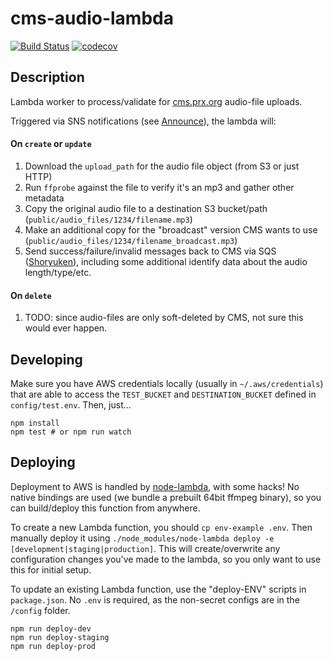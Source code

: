 # cms-audio-lambda

[![Build Status](https://snap-ci.com/PRX/cms-audio-lambda/branch/master/build_image)](https://snap-ci.com/PRX/cms-audio-lambda/branch/master)
[![codecov](https://codecov.io/gh/PRX/cms-audio-lambda/branch/master/graph/badge.svg)](https://codecov.io/gh/PRX/cms-audio-lambda)

## Description

Lambda worker to process/validate for [cms.prx.org](https://github.com/PRX/cms.prx.org) audio-file uploads.

Triggered via SNS notifications (see [Announce](https://github.com/PRX/announce)), the lambda will:

#### On `create` or `update`

1. Download the `upload_path` for the audio file object (from S3 or just HTTP)
2. Run `ffprobe` against the file to verify it's an mp3 and gather other metadata
3. Copy the original audio file to a destination S3 bucket/path (`public/audio_files/1234/filename.mp3`)
4. Make an additional copy for the "broadcast" version CMS wants to use (`public/audio_files/1234/filename_broadcast.mp3`)
5. Send success/failure/invalid messages back to CMS via SQS ([Shoryuken](https://github.com/phstc/shoryuken)), including some additional identify data about the audio length/type/etc.

#### On `delete`

1. TODO: since audio-files are only soft-deleted by CMS, not sure this would ever happen.

## Developing

Make sure you have AWS credentials locally (usually in `~/.aws/credentials`) that are able to access
the `TEST_BUCKET` and `DESTINATION_BUCKET` defined in `config/test.env`.  Then, just...

```
npm install
npm test # or npm run watch
```

## Deploying

Deployment to AWS is handled by [node-lambda](https://www.npmjs.com/package/node-lambda),
with some hacks! No native bindings are used (we bundle a prebuilt 64bit ffmpeg binary),
so you can build/deploy this function from anywhere.

To create a new Lambda function, you should `cp env-example .env`. Then manually
deploy it using `./node_modules/node-lambda deploy -e [development|staging|production]`.
This will create/overwrite any configuration changes you've made to the lambda, so you
only want to use this for initial setup.

To update an existing Lambda function, use the "deploy-ENV" scripts in `package.json`.
No `.env` is required, as the non-secret configs are in the `/config` folder.

```
npm run deploy-dev
npm run deploy-staging
npm run deploy-prod
```
